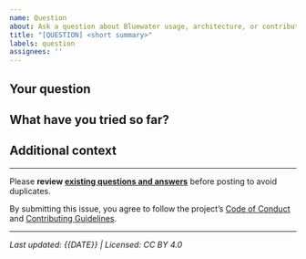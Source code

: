 ```yaml
---
name: Question
about: Ask a question about Bluewater usage, architecture, or contribution
title: "[QUESTION] <short summary>"
labels: question
assignees: ''
---
```


## Your question

<!-- State your question clearly. Be specific about which part of the project or docs you are referring to. -->

## What have you tried so far?

<!-- Summarize your research, what you’ve read/tried, and why you are asking. -->

## Additional context

<!-- Screenshots, code, links, or other details. -->

---

Please **review [existing questions and answers](../issues?q=is%3Aissue+label%3Aquestion)** before posting to avoid duplicates.

By submitting this issue, you agree to follow the project’s [Code of Conduct](../../CODE_OF_CONDUCT.md) and [Contributing Guidelines](../../CONTRIBUTING.md).

---

_Last updated: {{DATE}} | Licensed: CC BY 4.0_
